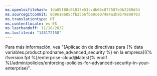 ```yaml
---
ms.openlocfilehash: 1da05f80c01813e53ccdb66c877587e3b2268d34
ms.sourcegitcommit: 8d9e10685cfb2556fba0ce07484a3b9579808703
ms.translationtype: HT
ms.contentlocale: es-ES
ms.lasthandoff: 11/18/2022
ms.locfileid: "148172158"
---
```

Para más información, vea "[Aplicación de directivas para {% data variables.product.prodname_advanced_security %} en la empresa]({% ifversion fpt %}/enterprise-cloud@latest{% endif %}/admin/policies/enforcing-policies-for-advanced-security-in-your-enterprise)".